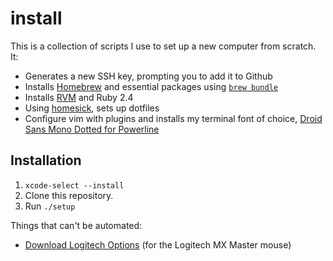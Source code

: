 # install

This is a collection of scripts I use to set up a new computer from scratch. It:

* Generates a new SSH key, prompting you to add it to Github
* Installs [Homebrew](https://brew.sh/) and essential packages using [`brew bundle`]()
* Installs [RVM](http://rvm.io/) and Ruby 2.4
* Using [homesick](https://github.com/technicalpickles/homesick), sets up dotfiles
* Configure vim with plugins and installs my terminal font of choice, [Droid Sans Mono Dotted for Powerline](https://github.com/powerline/fonts/blob/master/DroidSansMonoDotted/Droid%20Sans%20Mono%20Dotted%20for%20Powerline.ttf)

## Installation

1. `xcode-select --install`
2. Clone this repository.
3. Run `./setup`

Things that can't be automated:
* [Download Logitech Options](http://support.logitech.com/en_us/software/options) (for the Logitech MX Master mouse)
